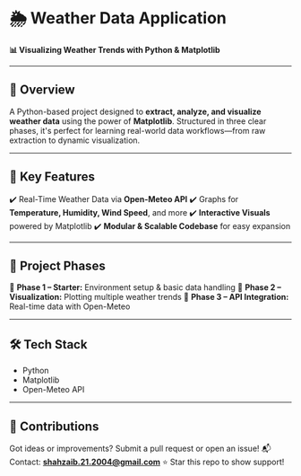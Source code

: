 
# 🌦️ Weather Data Application

**📊 Visualizing Weather Trends with Python & Matplotlib**

---

## 🚀 Overview

A Python-based project designed to **extract, analyze, and visualize weather data** using the power of **Matplotlib**.
Structured in three clear phases, it's perfect for learning real-world data workflows—from raw extraction to dynamic visualization.

---

## 📌 Key Features

✔️ Real-Time Weather Data via **Open-Meteo API**
✔️ Graphs for **Temperature, Humidity, Wind Speed**, and more
✔️ **Interactive Visuals** powered by Matplotlib
✔️ **Modular & Scalable Codebase** for easy expansion

---

## 🧱 Project Phases

🔹 **Phase 1 – Starter:** Environment setup & basic data handling
🔹 **Phase 2 – Visualization:** Plotting multiple weather trends
🔹 **Phase 3 – API Integration:** Real-time data with Open-Meteo

---

## 🛠 Tech Stack

* Python
* Matplotlib
* Open-Meteo API

---

## 🤝 Contributions

Got ideas or improvements? Submit a pull request or open an issue!
📬 Contact: **[shahzaib.21.2004@gmail.com](mailto:shahzaib.21.2004@gmail.com)**
⭐ Star this repo to show support!

